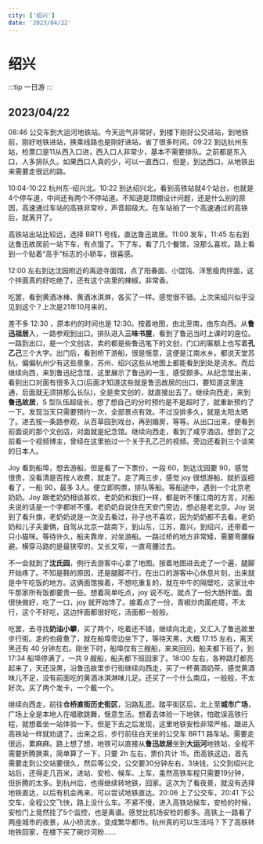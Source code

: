 ```yaml
---
city: ['绍兴']
date: '2023/04/22'
---
```


# 绍兴

<CityLink v-for="(v, i) in $frontmatter.city" :city="v" :date="new Date($frontmatter.date)" />

<script setup>
import CityLink from '../../.vitepress/components/trip/CityLink.vue';
</script>

:::tip 一日游
:::

## 2023/04/22

08:46 公交车到大运河地铁站。今天运气非常好，到楼下刚好公交进站，到地铁前，刚好地铁进站，换乘线路也是刚好进站，省了很多时间。09:22 到达杭州东站，检票口是11从西入口进，西入口人非常少，基本不需要排队。之前都是东入口，人多排队久。如果西口人真的少，可以一直西口，但是，到达西口，从地铁出来需要走很远的路。

10:04-10:22 杭州东-绍兴北。10:22 到达绍兴北，看到高铁站就4个站台，也就是4个停车道，中间还有两个不停站道。不知道是顶棚设计问题，还是什么别的原因，高速通过车站的高铁非常吵，声音超级大。在车站拍了一个高速通过的高铁后，就离开了。

高铁站出站比较远，选择 BRT1 号线，直达鲁迅故居。11:00 发车，11:45 左右到达鲁迅故居前一站下车，有点饿了。下了车，看了几个餐馆，没那么喜欢。路上看到一个贴着“高手”标志的小轿车，很喜感。

12:00 左右到达沈园附近的禹迹寺面馆，点了阳春面、小馄饨、洋葱瘦肉拌面，这个拌面真的好吃绝了，还有这个店里的辣椒，非常香。

吃罢，看到黄酒冰棒、黄酒冰淇淋，各买了一样。感觉很不错。上次来绍兴似乎没见到这个？上次是21年10月来的。

差不多 12:30 ，原本约的时间也是 12:30。按着地图，由北至南，由东向西。从**鲁迅祖居**入，一路参观到出口。排队进入**三味书屋**，看到了鲁迅当时上课时的座位。一路到出口，是一个文创店，卖的都是些鲁迅笔下的文创，门口的匾额上也写着**孔乙己**三个大字。出门后，看到桥下游船，很是惬意，这便是江南水乡。都说天堂苏杭，偏偏杭州少有这些景象，苏州、绍兴这些从地图上都能看到到处是流水。而后继续向西，来到鲁迅纪念馆，这里展示了鲁迅的一生，感受颇多。从纪念馆出来，看到出口对面有很多入口(后面才知道这些就是鲁迅故居的出口，要知道这里连通，后面就无须排那么长队)，全是卖文创的，就直接出去了。继续向西走，来到**鲁迅故居**，S 型队伍超级长，想了想自己的分时预约是不是超时了，就重新预约了一下。发现当天只需要预约一次，全部景点有效。不过没排多久，就是太阳太晒了。进去按一条路参观，从百草园到戏台，再到婚房，等等。从出口出来，便看到前面说的那个文创店，对面就是纪念馆。继续向西走，看到了咸亨酒店。想到了之前看一个视频博主，曾经在这里拍过一个关于孔乙己的视频。旁边还看到三个谈笑的日本人。

Joy 看到船埠，想去游船，但是看了一下票价，一段 60，到达沈园要 90，感觉很贵，没看清是否按人收费，就走了。走了两三步，感觉 joy 很想游船，就折返细看了，一船 90，最多 3人。便立即购票，排队等船。等船途中，遇到一个北京老奶奶。Joy 跟老奶奶相谈甚欢，老奶奶和我们一样，都是听不懂江南的方言，对船夫说的话是一个字都听不懂。老奶奶自说住在天安门旁边，想必是老北京。Joy 说到了看升旗，老奶奶说是一次没去看过，孙子也不喜欢，因为奶奶都不去看。老奶奶和儿子夫妻俩，自驾从北京一路南下，到山东，江苏，嘉兴，到绍兴，还带着一只小猫咪。等待许久，船夫靠岸，对坐游船。一路过桥的地方非常矮，需要弯腰躲避。横穿马路的是最狭窄的，又长又窄，一直弯腰过去。

不一会就到了**沈氏园**，例行去游客中心拿了地图。按着地图进去走了一个遍，腿脚开始疼了。不知是鞋的原因，还是腿脚不行。在出口的游客中心休息片刻，出来就是中午吃饭的地方。这俩面馆挨着，不想吃重复的，就在中午的隔壁吃，这家比中午那家所有饭都要贵一些。想着简单吃点，joy 说不吃，就点了一份大肠拌面。面很快做好，吃了一口，joy 就开始馋了。接着点了一份，青椒炒肉面疙瘩，不太行，这个不好吃，这边拌面都很好吃，汤面都一般般。

吃罢，去寻找**奶油小攀**，买了两个，吃着还不错，继续向北走，又汇入了鲁迅故里步行街。走的也疲惫了，就在船埠旁边坐下了，等待天黑，大概 17:15 左右，离天黑还有 40 分钟左右。刚坐下时，船埠仅有三艘船，来来回回，船夫都下班了，到 17:34 船埠停满了，一共 9 艘船，船夫都下班回家了。18:00 左右，各种路灯都亮起来了，天还没黑，沿鲁迅故里步行街继续向西走，买了一杯黄酒奶茶，感觉黄酒味儿不足，没有前面吃的黄酒冰淇淋味儿足。还买了一个什么南瓜，一般般，不太好次。买了两个发卡，一个戴一个。

继续向西走，前往**仓桥直街历史街区**，沿路乱逛。踏平街区后，北上至**城市广场**，广场上全是本地人在唱歌跳舞，惬意生活。想着去体验一下地铁，怕耽误高铁行程，就想着坐一站体验一下。但是下去之后发现，这里地铁安检非常严格，跟进入高铁站一样就劝退了。出来之后，步行前往白天坐的公交车 BRT1 路车站。需要走很远，累麻麻。路上想了想，地铁可以直接从**鲁迅故居**坐到**大运河**地铁站，全程不需要折腾换乘，简单算了一下，只要 2h 左右，票价共计 15。而高铁这边，首先需要走到公交站要很久，然后等公交，公交要30分钟左右，3块钱，公交到绍兴北站后，还得走几百米，进站、安检、候车、上车，虽然高铁车程只需要19分钟，但折腾的太多。到杭州后，也得继续转地铁，回家。这次为了看夜景，就没有选择地铁直达，以后有机会再来，可以尝试地铁直达。20:06 上了公交车，20:41 下公交车，全程公交飞快，路上没什么车。不紧不慢，进入高铁站候车，安检的时候，安检门上竟然挂了5个监控，也是离谱。感觉比机场安检的都多。高铁上一路看了两座城市的夜景，从小桥流水，变成繁华都市。杭州真的可以生活吗？下了高铁转地铁回家，在楼下买了碗炒河粉……
